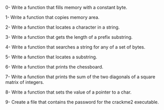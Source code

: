 0- Write a function that fills memory with a constant byte.

1- Write a function that copies memory area.

2- Write a function that locates a character in a string.

3- Write a function that gets the length of a prefix substring.

4- Write a function that searches a string for any of a set of bytes.

5- Write a function that locates a substring.

6- Write a function that prints the chessboard.

7- Write a function that prints the sum of the two diagonals of a square matrix of integers.

8- Write a function that sets the value of a pointer to a char.

9- Create a file that contains the password for the crackme2 executable.
